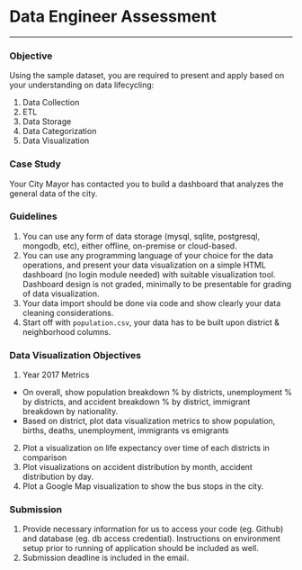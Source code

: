 # Data Engineer Assessment
---
### Objective
Using the sample dataset, you are required to present and apply based on your understanding on data lifecycling:
1. Data Collection
2. ETL
3. Data Storage
4. Data Categorization
5. Data Visualization

### Case Study
Your City Mayor has contacted you to build a dashboard that analyzes the general data of the city.

### Guidelines
1. You can use any form of data storage (mysql, sqlite, postgresql, mongodb, etc), either offline, on-premise or cloud-based.
2. You can use any programming language of your choice for the data operations, and present your data visualization on a simple HTML dashboard (no login module needed) with suitable visualization tool. Dashboard design is not graded, minimally to be presentable for grading of data visualization.
3. Your data import should be done via code and show clearly your data cleaning considerations.
4. Start off with `population.csv`, your data has to be built upon district & neighborhood columns.

### Data Visualization Objectives
1. Year 2017 Metrics
- On overall, show population breakdown % by districts, unemployment % by districts, and accident breakdown % by district, immigrant breakdown by nationality.
- Based on district, plot data visualization metrics to show population, births, deaths, unemployment, immigrants vs emigrants
2. Plot a visualization on life expectancy over time of each districts in comparison
3. Plot visualizations on accident distribution by month, accident distribution by day.
4. Plot a Google Map visualization to show the bus stops in the city.

### Submission
1. Provide necessary information for us to access your code (eg. Github) and database (eg. db access credential). Instructions on environment setup prior to running of application should be included as well.
2. Submission deadline is included in the email.